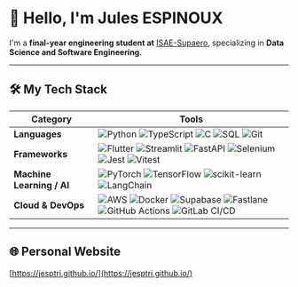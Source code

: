 # 👋 Hello, I'm Jules ESPINOUX

I'm a **final-year engineering student at** [ISAE-Supaero](https://www.isae-supaero.fr/), specializing in **Data Science and Software Engineering**.  

---

## 🛠️ My Tech Stack

| **Category**             | **Tools**                                                                                                                                                                                                                           |
| ------------------------- | --------------------------------------------------------------------------------------------------------------------------------------------------------------------------------------------------------------------------------- |
| **Languages**             | ![Python](https://img.shields.io/badge/Python-3776AB?style=flat&logo=python&logoColor=white) ![TypeScript](https://img.shields.io/badge/TypeScript-007ACC?style=flat&logo=typescript&logoColor=white) ![C](https://img.shields.io/badge/C-A8B9CC?style=flat&logo=c&logoColor=white) ![SQL](https://img.shields.io/badge/SQL-4479A1?style=flat&logo=postgresql&logoColor=white) ![Git](https://img.shields.io/badge/Git-F05033?style=flat&logo=git&logoColor=white) |
| **Frameworks**            | ![Flutter](https://img.shields.io/badge/Flutter-02569B?style=flat&logo=flutter&logoColor=white) ![Streamlit](https://img.shields.io/badge/Streamlit-FF4B4B?style=flat&logo=streamlit&logoColor=white) ![FastAPI](https://img.shields.io/badge/FastAPI-009688?style=flat&logo=fastapi&logoColor=white) ![Selenium](https://img.shields.io/badge/Selenium-43B02A?style=flat&logo=selenium&logoColor=white) ![Jest](https://img.shields.io/badge/Jest-C21325?style=flat&logo=jest&logoColor=white) ![Vitest](https://img.shields.io/badge/Vitest-6E9F18?style=flat&logo=vitest&logoColor=white) |
| **Machine Learning / AI** | ![PyTorch](https://img.shields.io/badge/PyTorch-EE4C2C?style=flat&logo=pytorch&logoColor=white) ![TensorFlow](https://img.shields.io/badge/TensorFlow-FF6F00?style=flat&logo=tensorflow&logoColor=white) ![scikit-learn](https://img.shields.io/badge/scikit--learn-F7931E?style=flat&logo=scikit-learn&logoColor=white) ![LangChain](https://img.shields.io/badge/LangChain-1C3C3C?style=flat&logo=chainlink&logoColor=white) |
| **Cloud & DevOps**        | ![AWS](https://img.shields.io/badge/AWS-232F3E?style=flat&logo=amazonaws&logoColor=white) ![Docker](https://img.shields.io/badge/Docker-2496ED?style=flat&logo=docker&logoColor=white) ![Supabase](https://img.shields.io/badge/Supabase-3ECF8E?style=flat&logo=supabase&logoColor=white) ![Fastlane](https://img.shields.io/badge/Fastlane-00F200?style=flat&logo=fastlane&logoColor=white) ![GitHub Actions](https://img.shields.io/badge/GitHub%20Actions-2088FF?style=flat&logo=githubactions&logoColor=white) ![GitLab CI/CD](https://img.shields.io/badge/GitLab%20CI%2FCD-FC6D26?style=flat&logo=gitlab&logoColor=white) |

---

## 🌐 Personal Website

[https://jesptri.github.io/](https://jesptri.github.io/)
